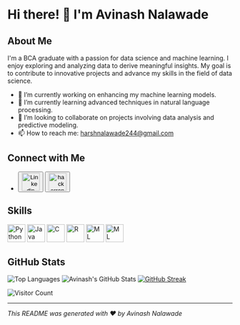 # Hi there! 👋 I'm Avinash Nalawade

## About Me

I'm a BCA graduate with a passion for data science and machine learning. I enjoy exploring and analyzing data to derive meaningful insights. My goal is to contribute to innovative projects and advance my skills in the field of data science.

- 🔭 I’m currently working on enhancing my machine learning models.
- 🌱 I’m currently learning advanced techniques in natural language processing.
- 👯 I’m looking to collaborate on projects involving data analysis and predictive modeling.
- 📫 How to reach me: harshnalawade244@gmail.com

## Connect with Me

- <a href="https://www.linkedin.com/in/avinash-nalawade-648b19278" target="_blank"><button class="image-button"><img src="https://cdn-icons-png.flaticon.com/128/3128/3128329.png" alt="Linkedin" width="40" height="40"></button></a> <a href="https://www.hackerrank.com/profile/harshnalawade244" target="_blank"><button class="image-button"><img src="https://upload.wikimedia.org/wikipedia/commons/thumb/4/40/HackerRank_Icon-1000px.png/900px-HackerRank_Icon-1000px.png" alt="hackerrank" width="40" height="40"></button></a>
    


## Skills

<img src="https://cdn-icons-png.flaticon.com/128/5968/5968350.png" alt="Python" width="40" height="40">  <img src="https://cdn-icons-png.flaticon.com/128/226/226777.png" alt="Java" width="40" height="40">  <img src="https://cdn-icons-png.flaticon.com/128/1628/1628182.png" alt="C" width="40" height="40">  <img src="https://cdn-icons-png.flaticon.com/128/2103/2103694.png" alt="R" width="40" height="40"> <img src="https://cdn-icons-png.flaticon.com/128/4616/4616734.png" alt="ML" width="40" height="40">  <img src="https://cdn-icons-png.flaticon.com/128/4492/4492311.png" alt="ML" width="40" height="40">




## GitHub Stats
![Top Languages](https://github-readme-stats.vercel.app/api/top-langs/?username=Avinash-1103&layout=compact&theme=radical) ![Avinash's GitHub Stats](https://github-readme-stats.vercel.app/api?username=Avinash-1103&show_icons=true&theme=radical) [![GitHub Streak](https://streak-stats.demolab.com/?user=Avinash-1103&theme=dark)](https://git.io/streak-stats)


![Visitor Count](https://profile-counter.glitch.me/Avinash-1103/count.svg)

---

*This README was generated with ❤️ by Avinash Nalawade*
